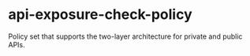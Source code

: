 # api-exposure-check-policy
Policy set that supports the two-layer architecture for private and public APIs.
